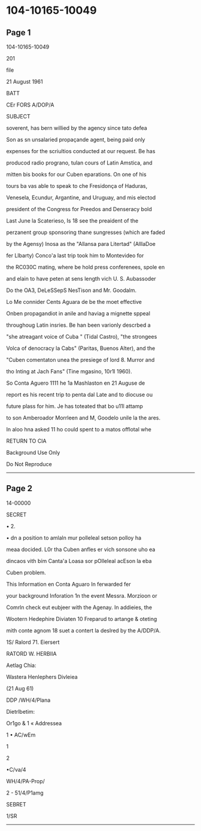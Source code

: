 # 104-10165-10049

## Page 1

104-10165-10049

201

file

21 August 1961

BATT

CEr FORS A/DOP/A

SUBJECT

soverent, has bern willied by the agency since tato defea

Son as sn unsalaried propaçande agent, being paid only

expenses for the scriultios conducted at our request. Be has

producod radio prograno, tulan cours of Latin Amstica, and

mitten bis books for our Cuben eparations. On one of his

tours ba vas able to speak to che Fresidonça of Haduras,

Venesela, Ecundur, Argantine, and Uruguay, and mis electod

president of the Congress for Preedos and Denseracy bold

Last June la Scaterieso, Is 18 see the preaident of the

perzanent group sponsoring thane sungresses (which are faded

by the Agensy) Inosa as the "Allansa para Litertad" (AlllaDoe

fer LIbarty) Conco'a last trip took him to Montevideo for

the RC030C mating, where be hold press conferenees, spole en

and elain to have peten at sens length vich U. S. Aubassoder

Do the OA3, DeLeSSepS NesTison and Mr. Goodalm.

Lo Me connider Cents Aguara de be the moet effective

Onben propagandiot in anile and haviag a mignette sppeal

throughoug Latin insries. Be han been varionly descrbed a

"she atreagant voice of Cuba " (Tidal Castro), "the strongees

Volca of denocracy la Cabs" (Paritas, Buenos Alter), and the

"Cuben comentaton unea the presiege of lord 8. Murror and

tho Inting at Jach Fans" (Tine mgasino, 10r1l 1960).

So Conta Aguero 1111 he 1a Mashlaston en 21 Auguse de

report es his recent trip to penta dal Late and to diocuse ou

future plass for him. Je has toteated that bo u11l attamp

to son Amberoador Morrleen and M, Goodelo unile la the ares.

In aloo hna asked 11 ho could spent to a matos offlotal whe

RETURN TO CIA

Background Use Only

Do Not Reproduce

---

## Page 2

14-00000

SECRET

• 2.

• dn a position to amlaln mur polleleal setson polloy ha

meaa docided. L0r tha Cuben anfles er vich sonsone uho ea

dincaos vith bím Canta'a Loasa sor pOlleleal acEson la eba

Cuben problem.

This Information en Conta Aguaro In ferwarded fer

your background Inforation 1n the event Messra. Morzioon or

Comrln check eut eubjeer with the Agenay. In addieies, the

Wootern Hedephire Diviaten 10 Freparud to artange & oteting

mith conte agnom 18 suet a contert la deslred by the A/DDP/A.

1S/ Ralord 71. Eiersert

RATORD W. HERBIIA

Aetlag Chia:

Wastera Henlephers Divleiea

(21 Aug 61)

DDP /WH/4/Plana

Dietrlbetim:

Or1go & 1 « Addressea

1 • AC/wEm

1

2

•C/va/4

WH/4/PA-Prop/

2 - 51/4/P1amg

SEBRET

1/SR

---

